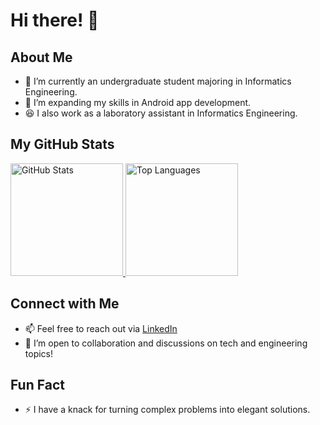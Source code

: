 # Hi there! 👋

## About Me
- 🔭 I’m currently an undergraduate student majoring in Informatics Engineering.
- 🌱 I’m expanding my skills in Android app development.
- 😆 I also work as a laboratory assistant in Informatics Engineering.

## My GitHub Stats
<p align="left">
  <a href="https://github.com/abizarhaikal">
    <img height="180em" src="https://github-readme-stats-eight-theta.vercel.app/api?username=abizarhaikal&show_icons=true&theme=algolia&include_all_commits=true&count_private=true" alt="GitHub Stats"/>
    <img height="180em" src="https://github-readme-stats-eight-theta.vercel.app/api/top-langs/?username=abizarhaikal&layout=compact&theme=algolia" alt="Top Languages"/>
  </a>
</p>

## Connect with Me
- 📫 Feel free to reach out via [LinkedIn](https://www.linkedin.com/in/haikal-abizar-6689a722b/)
- 💬 I’m open to collaboration and discussions on tech and engineering topics!

## Fun Fact
- ⚡ I have a knack for turning complex problems into elegant solutions.

<!--
**abizarhaikal/abizarhaikal** is a ✨ _special_ ✨ repository because its `README.md` (this file) appears on your GitHub profile.

Here are some ideas to get you started:

- 🔭 I’m currently working on ...
- 🌱 I’m currently learning ...
- 👯 I’m looking to collaborate on ...
- 🤔 I’m looking for help with ...
- 💬 Ask me about ...
- 📫 How to reach me: ...
- 😄 Pronouns: ...
- ⚡ Fun fact: ...
-->
